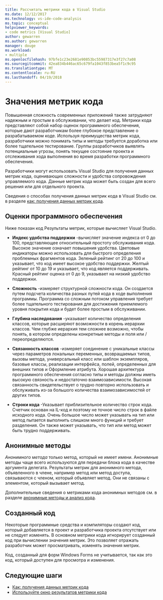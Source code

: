 ```yaml
---
title: Рассчитать метрики кода в Visual Studio
ms.date: 12/12/2017
ms.technology: vs-ide-code-analysis
ms.topic: conceptual
helpviewer_keywords:
- code metrics [Visual Studio]
author: gewarren
ms.author: gewarren
manager: douge
ms.workload:
- multiple
ms.openlocfilehash: 97bfe1c23e2681e90853bc55987317e3f27c7a08
ms.sourcegitcommit: 42ea834b446ac65c679fa1043f853bea5f1c9c95
ms.translationtype: MT
ms.contentlocale: ru-RU
ms.lasthandoff: 04/19/2018
---
```

# <a name="code-metrics-values"></a>Значения метрик кода

Повышенная сложность современных приложений также затрудняют надежным и простым в обслуживании, что делает код. Метрики кода представляют собой набор оценок программного обеспечения, которые дают разработчикам более глубокое представление о разрабатываемом коде. Используя преимущества метрик кода, разработчики можно понимать типы и методы требуется доработка или более тщательное тестирование. Группы разработчиков выявлять потенциальные угрозы, понять текущее состояние проекта и отслеживания хода выполнения во время разработки программного обеспечения.

Разработчики могут использовать Visual Studio для получения данных метрик кода, оценивающих сложности и удобства сопровождения управляемого кода. Данные метрик кода может быть создан для всего решения или для отдельного проекта.

Сведения о способах получения данных метрик кода в Visual Studio см. в разделе [как: получения данных метрик кода](../code-quality/how-to-generate-code-metrics-data.md).

## <a name="software-measurements"></a>Оценки программного обеспечения

Ниже показан код Результаты метрик, которые вычисляет Visual Studio.

- **Индекс удобства поддержки** -вычисляет значение индекса от 0 до 100, представляющее относительный простоту обслуживания кода. Высокое значение означает повышения удобства. Цветовые индикаторы можно использовать для быстрого определения проблемных фрагментов кода. Зеленый рейтинг от 20 до 100 и указывает, что код имеет высокое удобство поддержки. Желтый рейтинг от 10 до 19 и указывает, что код является поддерживать. Красный рейтинг оценка от 0 до 9, указывает на низкий удобство поддержки.

- **Сложность** -измеряет структурной сложности кода. Он создается путем подсчета количества разных путей кода в ходе выполнения программы. Программа со сложным потоком управления требует более тщательного тестирования для достижения приемлемого уровня покрытия кода и будет более простым в обслуживании.

- **Глубина наследования** -указывает количество определения классов, которые расширяют возможности в корень иерархии классов. Чем глубже иерархия тем сложнее возможно, чтобы понять, в котором определены конкретные методы и поля или / переопределяются.

- **Связанность классов** -измеряет соединение с уникальные классы через параметров локальных переменных, возвращаемых типов, вызовы метода, универсальный класс или шаблон экземпляров, базовые классы, реализации интерфейса, полей, определенных для внешних типов и Оформление атрибута. Хорошая архитектура программного обеспечения согласно типы и методы должны иметь высокую связность и недостаточно взаимозависимости. Высокая связанность свидетельствует о трудно повторно использовать и обслуживать из-за большого количества взаимозависимостей от других типов.

- **Строки кода** -Указывает приблизительное количество строк кода. Счетчик основан на IL-код и поэтому не точное число строк в файле исходного кода. Очень большое число может указывать на тип или метод пытается выполнить слишком много функций и требует разделения. Он также может указывать, что тип или метод может быть трудно поддерживать.

## <a name="anonymous-methods"></a>Анонимные методы

*Анонимного метода* только метод, который не имеет имени. Анонимные методы чаще всего используются для передачи блока кода в качестве аргумента делегата. Результаты метрик для анонимного метода, объявленного в члене, например метод или метод доступа, связываются с членом, который объявляет метод. Они не связаны с элементом, который вызывает метод.

Дополнительные сведения о метриками кода анонимных методов см. в разделе [анонимные методы и анализ кода](../code-quality/anonymous-methods-and-code-analysis.md).

## <a name="generated-code"></a>Созданный код

Некоторые программные средства и компиляторы создают код, который добавляется в проект и разработчика проекта отсутствует или не следует изменять. В основном метрики кода игнорирует созданный код при вычислении значения метрик. Это позволяет отражать разработчик может просматривать, изменять значения метрик.

Код, созданный для форм Windows Forms не учитывается, так как это код, который доступен для просмотра и изменения.

## <a name="next-steps"></a>Следующие шаги

- [Как: получения данных метрик кода](../code-quality/how-to-generate-code-metrics-data.md)
- [Используйте окно результатов метрики кода](../code-quality/working-with-code-metrics-data.md)